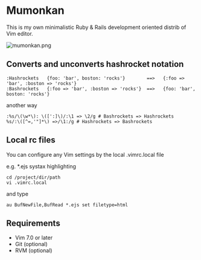 # Mumonkan

This is my own minimalistic Ruby & Rails development oriented distrib of Vim editor.

![mumonkan.png](https://github.com/romanvbabenko/mumonkan/raw/master/mumonkan.png)

## Converts and unconverts hashrocket notation

    :Hashrockets   {foo: 'bar', boston: 'rocks'}        ==>   {:foo => 'bar', :boston => 'rocks'}
    :Bashrockets   {:foo => 'bar', :boston => 'rocks'}  ==>   {foo: 'bar', boston: 'rocks'}

another way

    :%s/\(\w*\): \([':]\)/:\1 => \2/g # Bashrockets => Hashrockets
    %s/:\([^=,'"]*\) =>/\1:/g # Hashrockets => Bashrockets

## Local rc files

You can configure any Vim settings by the local .vimrc.local file

e.g. *.ejs systax highlighting

    cd /project/dir/path
    vi .vimrc.local

and type

    au BufNewFile,BufRead *.ejs set filetype=html

## Requirements

* Vim 7.0 or later
* Git (optional)
* RVM (optional)

